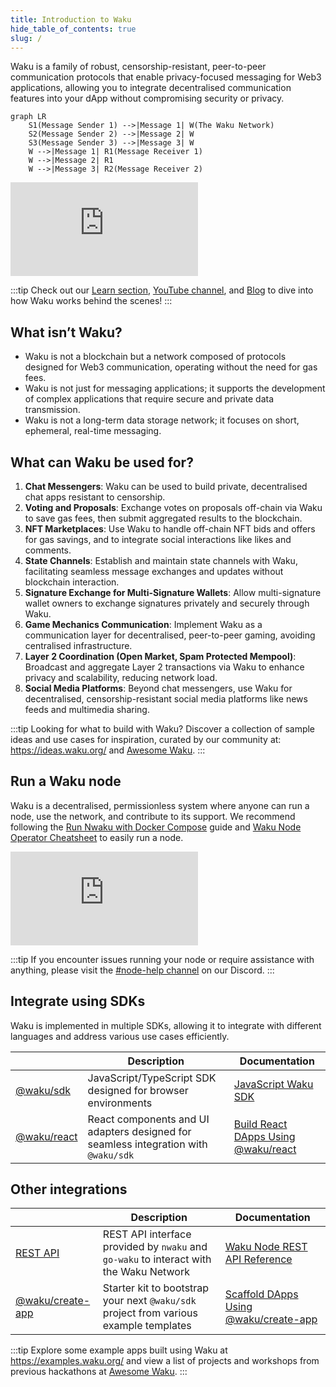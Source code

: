 ```yaml
---
title: Introduction to Waku
hide_table_of_contents: true
slug: /
---
```


Waku is a family of robust, censorship-resistant, peer-to-peer communication protocols that enable privacy-focused messaging for Web3 applications, allowing you to integrate decentralised communication features into your dApp without compromising security or privacy.

```mermaid
graph LR
    S1(Message Sender 1) -->|Message 1| W(The Waku Network)
    S2(Message Sender 2) -->|Message 2| W
    S3(Message Sender 3) -->|Message 3| W
    W -->|Message 1| R1(Message Receiver 1)
    W -->|Message 2| R1
    W -->|Message 3| R2(Message Receiver 2)
```

<iframe class="yt-video" src="https://www.youtube.com/watch?v=PYQaXCxUCwA" title="Waku Tutorial 001: Introduction to Waku" frameborder="0" allow="accelerometer; autoplay; clipboard-write; encrypted-media; gyroscope; picture-in-picture; web-share" allowfullscreen></iframe>

:::tip
Check out our [Learn section](/learn/waku-network), [YouTube channel](https://www.youtube.com/@wakuorg), and [Blog](https://blog.waku.org/) to dive into how Waku works behind the scenes!
:::

## What isn’t Waku?

- Waku is not a blockchain but a network composed of protocols designed for Web3 communication, operating without the need for gas fees.
- Waku is not just for messaging applications; it supports the development of complex applications that require secure and private data transmission.
- Waku is not a long-term data storage network; it focuses on short, ephemeral, real-time messaging.

## What can Waku be used for?

1. **Chat Messengers**: Waku can be used to build private, decentralised chat apps resistant to censorship.
2. **Voting and Proposals**: Exchange votes on proposals off-chain via Waku to save gas fees, then submit aggregated results to the blockchain.
3. **NFT Marketplaces**: Use Waku to handle off-chain NFT bids and offers for gas savings, and to integrate social interactions like likes and comments.
4. **State Channels**: Establish and maintain state channels with Waku, facilitating seamless message exchanges and updates without blockchain interaction.
5. **Signature Exchange for Multi-Signature Wallets**: Allow multi-signature wallet owners to exchange signatures privately and securely through Waku.
6. **Game Mechanics Communication**: Implement Waku as a communication layer for decentralised, peer-to-peer gaming, avoiding centralised infrastructure.
7. **Layer 2 Coordination (Open Market, Spam Protected Mempool)**: Broadcast and aggregate Layer 2 transactions via Waku to enhance privacy and scalability, reducing network load.
8. **Social Media Platforms**: Beyond chat messengers, use Waku for decentralised, censorship-resistant social media platforms like news feeds and multimedia sharing.

:::tip
Looking for what to build with Waku? Discover a collection of sample ideas and use cases for inspiration, curated by our community at: https://ideas.waku.org/ and [Awesome Waku](https://github.com/waku-org/awesome-waku/).
:::

## Run a Waku node

Waku is a decentralised, permissionless system where anyone can run a node, use the network, and contribute to its support. We recommend following the [Run Nwaku with Docker Compose](/guides/nwaku/run-docker-compose) guide and [Waku Node Operator Cheatsheet](/Waku-NodeOperator.pdf) to easily run a node.

<iframe class="yt-video" src="https://www.youtube.com/watch?v=fs0ynLk4z0I" title="How to run a Waku node using Nwaku Compose" frameborder="0" allow="accelerometer; autoplay; clipboard-write; encrypted-media; gyroscope; picture-in-picture; web-share" allowfullscreen></iframe>

:::tip
If you encounter issues running your node or require assistance with anything, please visit the [#node-help channel](https://discord.com/channels/1110799176264056863/1216748184592711691) on our Discord.
:::

## Integrate using SDKs

Waku is implemented in multiple SDKs, allowing it to integrate with different languages and address various use cases efficiently.

|                                                          | Description                                                                         | Documentation                                                         |
| -------------------------------------------------------- | ----------------------------------------------------------------------------------- | --------------------------------------------------------------------- |
| [@waku/sdk](https://github.com/waku-org/js-waku)         | JavaScript/TypeScript SDK designed for browser environments                         | [JavaScript Waku SDK](/guides/js-waku/)                               |
| [@waku/react](https://www.npmjs.com/package/@waku/react) | React components and UI adapters designed for seamless integration with `@waku/sdk` | [Build React DApps Using @waku/react](/guides/js-waku/use-waku-react) |

## Other integrations

|                                                                    | Description                                                                            | Documentation                                                                |
| ------------------------------------------------------------------ | -------------------------------------------------------------------------------------- | ---------------------------------------------------------------------------- |
| [REST API](https://waku-org.github.io/waku-rest-api/)              | REST API interface provided by `nwaku` and `go-waku` to interact with the Waku Network | [Waku Node REST API Reference](https://waku-org.github.io/waku-rest-api/)    |
| [@waku/create-app](https://www.npmjs.com/package/@waku/create-app) | Starter kit to bootstrap your next `@waku/sdk` project from various example templates  | [Scaffold DApps Using @waku/create-app](/guides/js-waku/use-waku-create-app) |

:::tip
Explore some example apps built using Waku at https://examples.waku.org/ and view a list of projects and workshops from previous hackathons at [Awesome Waku](https://github.com/waku-org/awesome-waku/).
:::
